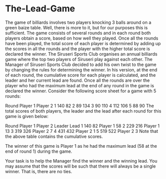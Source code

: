 # The-Lead-Game
The game of billiards involves two players knocking 3 balls around on a green baize table. Well, there is more to it, but for our purposes this is sufficient.
The game consists of several rounds and in each round both players obtain a score, based on how well they played.
Once all the rounds have been played, the total score of each player is determined by adding up the scores in all the rounds and the player with the higher total score is declared the winner.
The Siruseri Sports Club organises an annual billiards game where the top two players of Siruseri play against each other. 
The Manager of Siruseri Sports Club decided to add his own twist to the game by changing the rules for determining the winner. 
In his version, at the end of each round, the cumulative score for each player is calculated, and the leader and her current lead are found.
Once all the rounds are over the player who had the maximum lead at the end of any round in the game is declared the winner.
Consider the following score sheet for a game with 5 rounds:

Round	Player 1	Player 2
1	140	82
2	89	134
3	90	110
4	112	106
5	88	90
The total scores of both players, the leader and the lead after each round for this game is given below:

Round	Player 1	Player 2	Leader	Lead
1	140	82	Player 1	58
2	229	216	Player 1	13
3	319	326	Player 2	7
4	431	432	Player 2	1
5	519	522	Player 2	3
Note that the above table contains the cumulative scores.

The winner of this game is Player 1 as he had the maximum lead (58 at the end of round 1) during the game.

Your task is to help the Manager find the winner and the winning lead. You may assume that the scores will be such that there will always be a single winner. 
That is, there are no ties.
